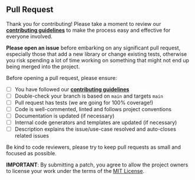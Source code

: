 ## Pull Request

Thank you for contributing! Please take a moment to review our [**contributing guidelines**](https://github.com/altcoder/template-python/blob/main/CONTRIBUTING.md)
to make the process easy and effective for everyone involved.

**Please open an issue** before embarking on any significant pull request, especially those that
add a new library or change existing tests, otherwise you risk spending a lot of time working
on something that might not end up being merged into the project.

Before opening a pull request, please ensure:

- [ ] You have followed our [**contributing guidelines**](https://github.com/altcoder/template-python/blob/main/.github/CONTRIBUTING.md)
- [ ] Double-check your branch is based on `main` and targets `main`
- [ ] Pull request has tests (we are going for 100% coverage!)
- [ ] Code is well-commented, linted and follows project conventions
- [ ] Documentation is updated (if necessary)
- [ ] Internal code generators and templates are updated (if necessary)
- [ ] Description explains the issue/use-case resolved and auto-closes related issues

Be kind to code reviewers, please try to keep pull requests as small and focused as possible.

**IMPORTANT**: By submitting a patch, you agree to allow the project
owners to license your work under the terms of the [MIT License](https://github.com/altcoder/template-python/blob/main/LICENSE.md).
